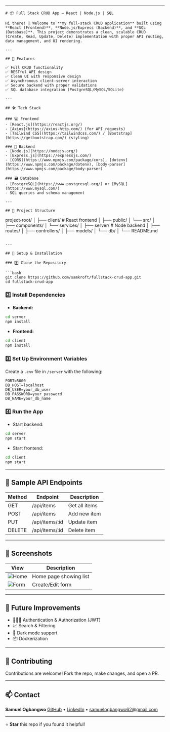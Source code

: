 
---

```igreenrepub
# 📦 Full Stack CRUD App — React | Node.js | SQL

Hi there! 👋 Welcome to **my full-stack CRUD application** built using **React (Frontend)**, **Node.js/Express (Backend)**, and **SQL (Database)**. This project demonstrates a clean, scalable CRUD (Create, Read, Update, Delete) implementation with proper API routing, data management, and UI rendering.

---

## 🚀 Features

✅ Full CRUD functionality  
✅ RESTful API design  
✅ Clean UI with responsive design  
✅ Asynchronous client-server interaction  
✅ Secure backend with proper validations  
✅ SQL database integration (PostgreSQL/MySQL/SQLite)

---

## 🛠️ Tech Stack

### 💻 Frontend
- [React.js](https://reactjs.org/)
- [Axios](https://axios-http.com/) (for API requests)
- [Tailwind CSS](https://tailwindcss.com/) / [Bootstrap](https://getbootstrap.com/) (styling)

### 🧠 Backend
- [Node.js](https://nodejs.org/)
- [Express.js](https://expressjs.com/)
- [CORS](https://www.npmjs.com/package/cors), [dotenv](https://www.npmjs.com/package/dotenv), [body-parser](https://www.npmjs.com/package/body-parser)

### 🗃️ Database
- [PostgreSQL](https://www.postgresql.org/) or [MySQL](https://www.mysql.com/)
- SQL queries and schema management

---

## 🔧 Project Structure

```

project-root/
│
├── client/             # React frontend
│   ├── public/
│   └── src/
│       ├── components/
│       └── services/
│
├── server/             # Node backend
│   ├── routes/
│   ├── controllers/
│   ├── models/
│   └── db/
│
└── README.md

````

---

## 🚦 Setup & Installation

### 1️⃣ Clone the Repository

```bash
git clone https://github.com/samkroft/fullstack-crud-app.git
cd fullstack-crud-app
````

### 2️⃣ Install Dependencies

* **Backend:**

```bash
cd server
npm install
```

* **Frontend:**

```bash
cd client
npm install
```

### 3️⃣ Set Up Environment Variables

Create a `.env` file in `/server` with the following:

```env
PORT=5000
DB_HOST=localhost
DB_USER=your_db_user
DB_PASSWORD=your_password
DB_NAME=your_db_name
```

### 4️⃣ Run the App

* Start backend:

```bash
cd server
npm start
```

* Start frontend:

```bash
cd client
npm start
```

---

## 🧪 Sample API Endpoints

| Method | Endpoint        | Description   |
| ------ | --------------- | ------------- |
| GET    | /api/items      | Get all items |
| POST   | /api/items      | Add new item  |
| PUT    | /api/items/\:id | Update item   |
| DELETE | /api/items/\:id | Delete item   |

---

## 📸 Screenshots

| View                          | Description            |
| ----------------------------- | ---------------------- |
| ![Home](screenshots/home.png) | Home page showing list |
| ![Form](screenshots/form.png) | Create/Edit form       |

---

## 📌 Future Improvements

* 🧑‍🤝‍🧑 Authentication & Authorization (JWT)
* 📈 Search & Filtering
* 🎨 Dark mode support
* 📦 Dockerization

---

## 🙌 Contributing

Contributions are welcome! Fork the repo, make changes, and open a PR.

---

## 📫 Contact

**Samuel Ogbangwo**
[GitHub](https://github.com/samkroft) • [LinkedIn](https://linkedin.com/in/samuel-ogbangwo) • [samuelogbangwo62@gmail.com](mailto:smauelogbangwo62@gmail.com)

---

⭐ **Star** this repo if you found it helpful!

```
